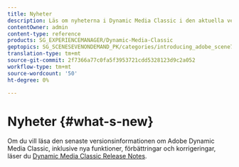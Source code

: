 ```yaml
---
title: Nyheter
description: Läs om nyheterna i Dynamic Media Classic i den aktuella versionsinformationen.
contentOwner: admin
content-type: reference
products: SG_EXPERIENCEMANAGER/Dynamic-Media-Classic
geptopics: SG_SCENESEVENONDEMAND_PK/categories/introducing_adobe_scene7
translation-type: tm+mt
source-git-commit: 2f7366a77c0fa5f3953721cdd5328123d9c2a052
workflow-type: tm+mt
source-wordcount: '50'
ht-degree: 0%

---
```



# Nyheter {#what-s-new}

Om du vill läsa den senaste versionsinformationen om Adobe Dynamic Media Classic, inklusive nya funktioner, förbättringar och korrigeringar, läser du [Dynamic Media Classic Release Notes](https://experienceleague.adobe.com/docs/dynamic-media-developer-resources/release-notes/s7rn2017.html).

